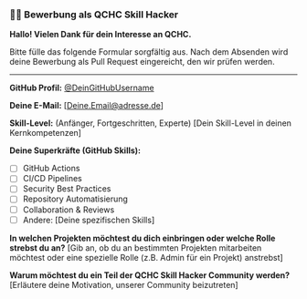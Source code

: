 ### 🧑‍💻 Bewerbung als QCHC Skill Hacker

**Hallo! Vielen Dank für dein Interesse an QCHC.**

Bitte fülle das folgende Formular sorgfältig aus. Nach dem Absenden wird deine Bewerbung als Pull Request eingereicht, den wir prüfen werden.

---

**GitHub Profil:**
[@DeinGitHubUsername](https://github.com/DeinGitHubUsername)

**Deine E-Mail:**
[Deine.Email@adresse.de]

**Skill-Level:** (Anfänger, Fortgeschritten, Experte)
[Dein Skill-Level in deinen Kernkompetenzen]

**Deine Superkräfte (GitHub Skills):**
- [ ] GitHub Actions
- [ ] CI/CD Pipelines
- [ ] Security Best Practices
- [ ] Repository Automatisierung
- [ ] Collaboration & Reviews
- [ ] Andere: [Deine spezifischen Skills]

**In welchen Projekten möchtest du dich einbringen oder welche Rolle strebst du an?**
[Gib an, ob du an bestimmten Projekten mitarbeiten möchtest oder eine spezielle Rolle (z.B. Admin für ein Projekt) anstrebst]

**Warum möchtest du ein Teil der QCHC Skill Hacker Community werden?**
[Erläutere deine Motivation, unserer Community beizutreten]
